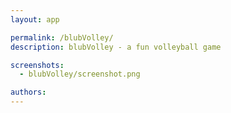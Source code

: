 ```yaml
---
layout: app

permalink: /blubVolley/
description: blubVolley - a fun volleyball game

screenshots:
  - blubVolley/screenshot.png

authors:
---
```

